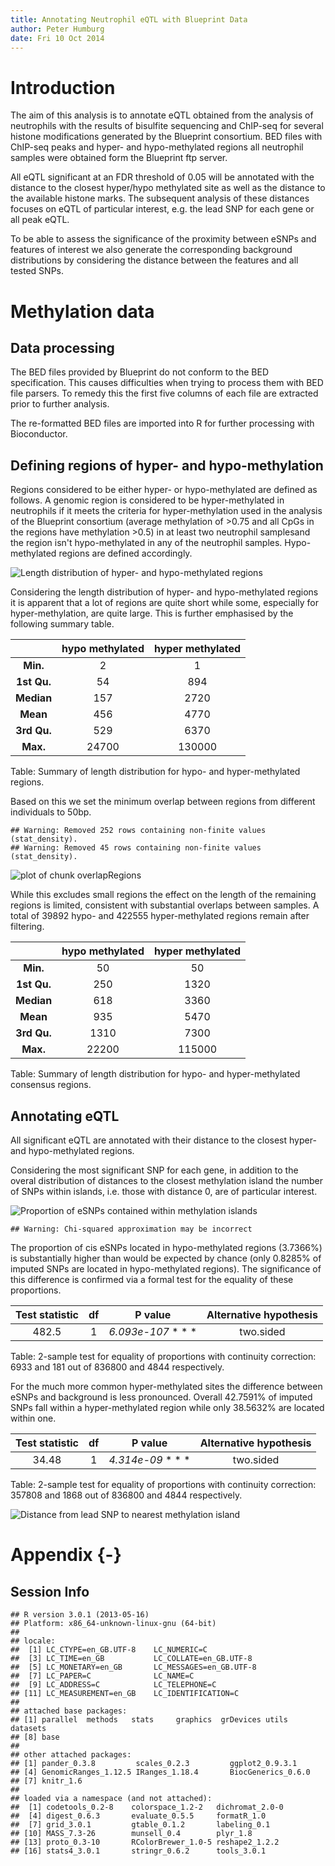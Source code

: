 ```yaml
---
title: Annotating Neutrophil eQTL with Blueprint Data
author: Peter Humburg
date: Fri 10 Oct 2014
---
```




# Introduction
The aim of this analysis is to annotate eQTL obtained from the analysis
of neutrophils with the results of bisulfite sequencing and ChIP-seq
for several histone modifications generated by the Blueprint consortium.
BED files with ChIP-seq peaks and hyper- and hypo-methylated regions
all neutrophil samples were obtained form the Blueprint ftp server.

All eQTL significant at an FDR threshold of 0.05 will be annotated with
the distance to the closest hyper/hypo methylated site as well as the distance
to the available histone marks. The subsequent analysis of these distances
focuses on eQTL of particular interest, e.g. the lead SNP for each gene or
all peak eQTL.



To be able to assess the significance of the proximity between eSNPs and
features of interest we also generate the corresponding background distributions
by considering the distance between the features and all tested SNPs.



# Methylation data
## Data processing
The BED files provided by Blueprint do not conform to the BED specification.
This causes difficulties when trying to process them with BED file parsers.
To remedy this the first five columns of each file are extracted prior
to further analysis.


The re-formatted BED files are imported into R for further processing with 
Bioconductor. 



## Defining regions of hyper- and hypo-methylation
Regions considered to be either hyper- or hypo-methylated are defined as follows.
A genomic region is considered to be hyper-methylated in neutrophils if it
meets the criteria for hyper-methylation used in the analysis of the Blueprint consortium
(average methylation of >0.75 and all CpGs in the regions have methylation >0.5)
in at least two neutrophil samplesand the region isn't hypo-methylated in any of 
the neutrophil samples. Hypo-methylated regions are defined accordingly.



![Length distribution of hyper- and hypo-methylated regions](figure/regionLength.png) 

Considering the length distribution of hyper- and hypo-methylated regions it is apparent
that a lot of regions are quite short while some, especially for hyper-methylation,
are quite large. This is further emphasised by the following summary table.


|    &nbsp;     |  hypo methylated  |  hyper methylated  |
|:-------------:|:-----------------:|:------------------:|
|   **Min.**    |         2         |         1          |
|  **1st Qu.**  |        54         |        894         |
|  **Median**   |        157        |        2720        |
|   **Mean**    |        456        |        4770        |
|  **3rd Qu.**  |        529        |        6370        |
|   **Max.**    |       24700       |       130000       |

Table: Summary of length distribution for hypo- and hyper-methylated regions.

Based on this we set the minimum overlap between regions from different individuals
to 50bp. 

```
## Warning: Removed 252 rows containing non-finite values (stat_density).
## Warning: Removed 45 rows containing non-finite values (stat_density).
```

![plot of chunk overlapRegions](figure/overlapRegions.png) 

While this excludes small regions the effect on the length of the remaining regions is limited,
consistent with substantial overlaps between samples. A total of 
39892 hypo- and
422555 hyper-methylated
regions remain after filtering. 


|    &nbsp;     |  hypo methylated  |  hyper methylated  |
|:-------------:|:-----------------:|:------------------:|
|   **Min.**    |        50         |         50         |
|  **1st Qu.**  |        250        |        1320        |
|  **Median**   |        618        |        3360        |
|   **Mean**    |        935        |        5470        |
|  **3rd Qu.**  |       1310        |        7300        |
|   **Max.**    |       22200       |       115000       |

Table: Summary of length distribution for hypo- and hyper-methylated consensus regions.

## Annotating eQTL
All significant eQTL are annotated with their distance to the closest hyper- and 
hypo-methylated regions.



Considering the most significant SNP for each gene, in addition to the
overal distribution of distances to the closest methylation island the
number of SNPs within islands, i.e. those with distance 0, are of
particular interest.

![Proportion of eSNPs contained within methylation islands](figure/methDistZero.png) 


```
## Warning: Chi-squared approximation may be incorrect
```
The proportion of cis eSNPs located in hypo-methylated regions
(3.7366%) is substantially
higher than would be expected by chance 
(only 0.8285% 
of imputed SNPs are located in hypo-methylated regions). The significance 
of this difference is confirmed via a formal test for the equality of these
proportions.


|  Test statistic  |  df  |      P value       |  Alternative hypothesis  |
|:----------------:|:----:|:------------------:|:------------------------:|
|      482.5       |  1   | _6.093e-107_ * * * |        two.sided         |

Table: 2-sample test for equality of proportions with continuity correction: 6933 and 181 out of 836800 and 4844 respectively.
  
For the much more common hyper-methylated sites the difference between eSNPs and
background is less pronounced. Overall 
42.7591% of imputed SNPs
fall within a hyper-methylated region while only 
38.5632% are located within one.


|  Test statistic  |  df  |      P value      |  Alternative hypothesis  |
|:----------------:|:----:|:-----------------:|:------------------------:|
|      34.48       |  1   | _4.314e-09_ * * * |        two.sided         |

Table: 2-sample test for equality of proportions with continuity correction: 357808 and 1868 out of 836800 and 4844 respectively.
 

![Distance from lead SNP to nearest methylation island](figure/methDistLeadPlot.png) 



# Appendix {-}
## Session Info

```
## R version 3.0.1 (2013-05-16)
## Platform: x86_64-unknown-linux-gnu (64-bit)
## 
## locale:
##  [1] LC_CTYPE=en_GB.UTF-8    LC_NUMERIC=C           
##  [3] LC_TIME=en_GB           LC_COLLATE=en_GB.UTF-8 
##  [5] LC_MONETARY=en_GB       LC_MESSAGES=en_GB.UTF-8
##  [7] LC_PAPER=C              LC_NAME=C              
##  [9] LC_ADDRESS=C            LC_TELEPHONE=C         
## [11] LC_MEASUREMENT=en_GB    LC_IDENTIFICATION=C    
## 
## attached base packages:
## [1] parallel  methods   stats     graphics  grDevices utils     datasets 
## [8] base     
## 
## other attached packages:
## [1] pander_0.3.8         scales_0.2.3         ggplot2_0.9.3.1     
## [4] GenomicRanges_1.12.5 IRanges_1.18.4       BiocGenerics_0.6.0  
## [7] knitr_1.6           
## 
## loaded via a namespace (and not attached):
##  [1] codetools_0.2-8    colorspace_1.2-2   dichromat_2.0-0   
##  [4] digest_0.6.3       evaluate_0.5.5     formatR_1.0       
##  [7] grid_3.0.1         gtable_0.1.2       labeling_0.1      
## [10] MASS_7.3-26        munsell_0.4        plyr_1.8          
## [13] proto_0.3-10       RColorBrewer_1.0-5 reshape2_1.2.2    
## [16] stats4_3.0.1       stringr_0.6.2      tools_3.0.1
```
